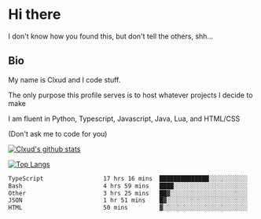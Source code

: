 

# Hi there
I don't know how you found this, but don't tell the others, shh...

## Bio
My name is Clxud and I code stuff.

The only purpose this profile serves is to host whatever projects I decide to make

I am fluent in Python, Typescript, Javascript, Java, Lua, and HTML/CSS



(Don't ask me to code for you)

[![Clxud's github stats](https://github-readme-stats.vercel.app/api?username=cloudwithax&count_private=true&theme=dark&show_icons=true)](https://github.com/anuraghazra/github-readme-stats) 

[![Top Langs](https://github-readme-stats.vercel.app/api/top-langs/?username=cloudwithax&theme=dark)](https://github.com/anuraghazra/github-readme-stats)

<!--START_SECTION:waka-->

```txt
TypeScript                 17 hrs 16 mins  ██████████████░░░░░░░░░░░   56.64 %
Bash                       4 hrs 59 mins   ████░░░░░░░░░░░░░░░░░░░░░   16.38 %
Other                      3 hrs 25 mins   ██▓░░░░░░░░░░░░░░░░░░░░░░   11.21 %
JSON                       1 hr 51 mins    █▓░░░░░░░░░░░░░░░░░░░░░░░   06.11 %
HTML                       50 mins         ▓░░░░░░░░░░░░░░░░░░░░░░░░   02.76 %
```

<!--END_SECTION:waka-->







